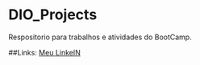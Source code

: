 # DIO_Projects
Respositorio para trabalhos e atividades do BootCamp.

##Links: 
[Meu LinkeIN](https://www.linkedin.com/in/wfcs93/)
